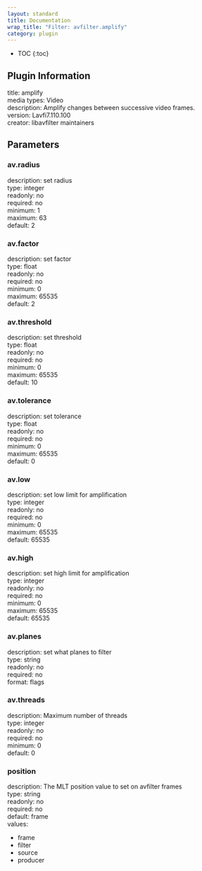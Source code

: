 ```yaml
---
layout: standard
title: Documentation
wrap_title: "Filter: avfilter.amplify"
category: plugin
---
```

* TOC
{:toc}

## Plugin Information

title: amplify  
media types:
Video  
description: Amplify changes between successive video frames.  
version: Lavfi7.110.100  
creator: libavfilter maintainers  

## Parameters

### av.radius

  
description:
set radius  
type: integer  
readonly: no  
required: no  
minimum: 1  
maximum: 63  
default: 2  

### av.factor

  
description:
set factor  
type: float  
readonly: no  
required: no  
minimum: 0  
maximum: 65535  
default: 2  

### av.threshold

  
description:
set threshold  
type: float  
readonly: no  
required: no  
minimum: 0  
maximum: 65535  
default: 10  

### av.tolerance

  
description:
set tolerance  
type: float  
readonly: no  
required: no  
minimum: 0  
maximum: 65535  
default: 0  

### av.low

  
description:
set low limit for amplification  
type: integer  
readonly: no  
required: no  
minimum: 0  
maximum: 65535  
default: 65535  

### av.high

  
description:
set high limit for amplification  
type: integer  
readonly: no  
required: no  
minimum: 0  
maximum: 65535  
default: 65535  

### av.planes

  
description:
set what planes to filter  
type: string  
readonly: no  
required: no  
format: flags  

### av.threads

  
description:
Maximum number of threads  
type: integer  
readonly: no  
required: no  
minimum: 0  
default: 0  

### position

  
description:
The MLT position value to set on avfilter frames  
type: string  
readonly: no  
required: no  
default: frame  
values:  

* frame
* filter
* source
* producer

